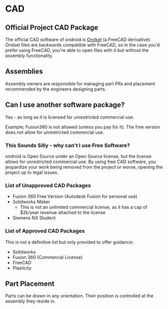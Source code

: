 # CAD
## Official Project CAD Package
The official CAD software of ondroid is [Ondsel](https://www.ondsel.com) (a FreeCAD derivative). Ondsel files are backwards compatible with FreeCAD, so in the case you'd prefer using FreeCAD, you're able to open files with it but without the assembly functionality.

## Assemblies
Assembly owners are responsible for managing part PRs and placement recommended by the engineers designing parts.

## Can I use another software package?
Yes - as long as it is licensed for unrestricted commercial use. 

Example; Fusion360 is not allowed (unless you pay for it). The free version does not allow for unrestricted commercial use.

### This Sounds Silly - why can't I use Free Software?
ondroid is Open Source under an Open Source license, but the license allows for unrestricted commercial use. By using free CAD software, you jeopardize your work being removed from the project or worse, opening the project up to legal issues.

### List of Unapproved CAD Packages
- Fusion 360 Free Version (Autodesk Fusion for personal use)
- Solidworks Maker
    - This is not an unlimited commercial license, as it has a cap of $2k/year revenue attached to the license
- Siemens NX Student
    
### List of Approved CAD Packages
This is not a definitive list but only provided to offer guidance:
- Solidworks
- Fusion 360 (Commercial License)
- FreeCAD
- Plasticity

## Part Placement
Parts can be drawn in any orientation. Their position is controlled at the assembly they reside in.

